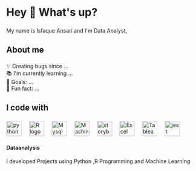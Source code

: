 <h1 align="left">Hey 👋 What's up?</h1>

###

<p align="left">My name is Isfaque Ansari and I'm Data Analyst,</p>

###

<h2 align="left">About me</h2>

###

<p align="left">✨ Creating bugs since ...<br>📚 I'm currently learning ...<br>🎯 Goals: ...<br>🎲 Fun fact: ...</p>

###

<h2 align="left">I code with</h2>

###

<div align="left">
  <img src="https://cdn.jsdelivr.net/gh/devicons/devicon/icons/javascript/Python-original.svg" height="40" alt="python logo"  />
  <img width="12" />
  <img src="https://cdn.jsdelivr.net/gh/devicons/devicon/icons/typescript/R Programming-original.svg" height="40" alt="R logo"  />
  <img width="12" />
  <img src="https://cdn.jsdelivr.net/gh/devicons/devicon/icons/react/Mysql-original.svg" height="40" alt="Mysql logo"  />
  <img width="12" />
  <img src="https://cdn.jsdelivr.net/gh/devicons/devicon/icons/nextjs/Machine Learnng-original.svg" height="40" alt="Machine Learning logo"  />
  <img width="12" />
  <img src="https://cdn.jsdelivr.net/gh/devicons/devicon/icons/storybook/storybook-original.svg" height="40" alt="storybook logo"  />
  <img width="12" />
  <img src="https://cdn.jsdelivr.net/gh/devicons/devicon/icons/nodejs/Microsoft Excel-original.svg" height="40" alt="Excel logo"  />
  <img width="12" />
  <img src="https://cdn.jsdelivr.net/gh/devicons/devicon/icons/nestjs/Tableau-plain.svg" height="40" alt="Tableau logo"  />
  <img width="12" />
  <img src="https://cdn.jsdelivr.net/gh/devicons/devicon/icons/jest/jest-plain.svg" height="40" alt="jest logo"  />
</div>

#### Dataanalysis
I developed Projects using Python ,R Programming and Machine Learning
